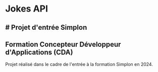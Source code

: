 # Jokes API

## # Projet d'entrée Simplon

## Formation Concepteur Développeur d'Applications (CDA)

Projet réalisé dans le cadre de l'entrée à la formation Simplon en 2024.


